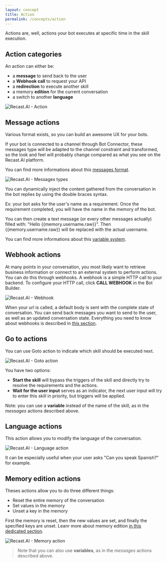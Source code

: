 ```yaml
---
layout: concept
title: Action
permalink: /concepts/action
---
```


Actions are, well, actions your bot executes at specific time in the skill execution.

## Action categories

An action can either be:

- a **message** to send back to the user
- a **Webhook call** to request your API
- a **redirection** to execute another skill
- a memory **edition** for the current conversation
- a switch to another **language**

![Recast.AI - Action](//cdn.recast.ai/man/recast-ai-actions-type.png)

## Message actions

Various format exists, so you can build an awesome UX for your bots.

If your bot is connected to a channel through Bot Connector, these messages type will be adapted to the channel constraint and transformed, so the look and feel will probably change compared as what you see on the Recast.AI platform.

You can find more informations about this [messages format](https://recast.ai/docs/concepts/builder_messages).

![Recast.AI - Messages types](//cdn.recast.ai/man/recast-ai-type-of-messages.png)

You can dynamically inject the content gathered from the conversation in the bot replies by using the double braces syntax.

Ex: your bot asks for the user's name as a requirement. Once the requirement completed, you will have the name in the memory of the bot.

You can then create a text message (or every other messages actually) filled with: "Hello {{memory.username.raw}}". Then {{memory.username.raw}} will be replaced with the actual username.

You can find more informations about this [variable system](https://recast.ai/docs/concepts/builder_messages).


## Webhook actions

At many points in your conversation, you most likely want to retrieve business information or connect to an external system to perform actions. You can do this through webhooks. A webhook is a simple HTTP call to your backend. To configure your HTTP call, click **CALL WEBHOOK** in the Bot Builder.

![Recast.AI - Webhook](//cdn.recast.ai/man/webhook/header.png)

When your url is called, a default body is sent with the complete state of conversation. You can send back messages you want to send to the user, as well as an updated conversation state. Everything you need to know about webhooks is described in [this section](https://recast.ai/docs/concepts/code-and-webhook).

## Go to actions

You can use Goto action to indicate which skill should be executed next.

![Recast.AI - Goto action](//cdn.recast.ai/man/recast-ai-goto-action.png)

You have two options:

- **Start the skill** will bypass the triggers of the skill and directly try to resolve the requirements and the actions.
- **Wait for the user input** serves as an indicator, the next user input will try to enter this skill in priority, but triggers will be applied.

Note: you can use a **variable** instead of the name of the skill, as in the *messages* actions described above.

## Language actions

This action allows you to modify the language of the conversation.

![Recast.AI - Language action](//cdn.recast.ai/man/recast-ai-language-action.png)

It can be especially useful when your user asks "Can you speak Spanish?" for example.

## Memory edition actions

Theses actions allow you to do three different things:

* Reset the entire memory of the conversation
* Set values in the memory
* Unset a key in the memory

First the memory is reset, then the new values are set, and finally the specified keys are unset. Leanr more about memory edition [in this dedicated section](https://recast.ai/docs/concepts/memory-management).

![Recast.AI - Memory action](//cdn.recast.ai/man/recast-ai-memory-action.png)

> Note that you can also use **variables**, as in the *messages* actions described above.
